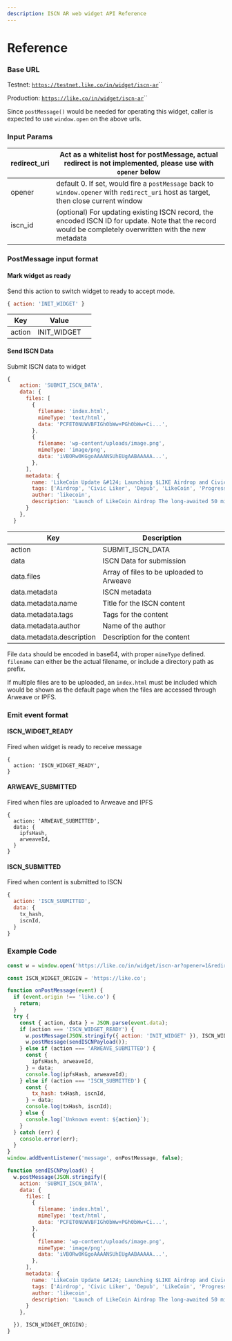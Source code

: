 ```yaml
---
description: ISCN AR web widget API Reference
---
```


# Reference

### Base URL <a href="#base-url" id="base-url"></a>

Testnet: [`https://testnet.like.co/in/widget/iscn-ar`](https://testnet.like.co/in/widget/iscn-ar)``

Production: [`https://like.co/in/widget/iscn-ar`](https://like.co/in/widget/iscn-ar)``

Since `postMessage()` would be needed for operating this widget, caller is expected to use `window.open` on the above urls.

### &#x20;Input Params <a href="#input-params" id="input-params"></a>

| redirect\_uri | Act as a whitelist host for postMessage, actual redirect is not implemented, please use with `opener` below                                              |
| ------------- | -------------------------------------------------------------------------------------------------------------------------------------------------------- |
| opener        | default 0. If set, would fire a `postMessage` back to `window.opener` with `redirect_uri` host as target, then close current window                      |
| iscn\_id      | (optional) For updating existing ISCN record, the encoded ISCN ID for update. Note that the record would be completely overwritten with the new metadata |

### PostMessage input format

#### Mark widget as ready

Send this action to switch widget to ready to accept mode.

```javascript
{ action: 'INIT_WIDGET' }
```

| Key    | Value        |   |
| ------ | ------------ | - |
| action | INIT\_WIDGET |   |

#### Send ISCN Data

Submit ISCN data to widget

```javascript
{
    action: 'SUBMIT_ISCN_DATA',
    data: {
      files: [
        {
          filename: 'index.html',
          mimeType: 'text/html',
          data: 'PCFET0NUWVBFIGh0bWw+PGh0bWw+Ci...',
        },
        {
          filename: 'wp-content/uploads/image.png',
          mimeType: 'image/png',
          data: 'iVBORw0KGgoAAAANSUhEUgAABAAAAA...',
        },
      ],
      metadata: {
        name: 'LikeCoin Update &#124; Launching $LIKE Airdrop and Civic Likers Web3',
        tags: ['Airdrop', 'Civic Liker', 'Depub', 'LikeCoin', 'Progress Update'],
        author: 'likecoin',
        description: 'Launch of LikeCoin Airdrop The long-awaited 50 million...',
      }
    },
  }
```

| Key                       | Description                              |
| ------------------------- | ---------------------------------------- |
| action                    | SUBMIT\_ISCN\_DATA                       |
| data                      | ISCN Data for submission                 |
| data.files                | Array of files to be uploaded to Arweave |
| data.metadata             | ISCN metadata                            |
| data.metadata.name        | Title for the ISCN content               |
| data.metadata.tags        | Tags for the content                     |
| data.metadata.author      | Name of the author                       |
| data.metadata.description | Description for the content              |

File `data` should be encoded in base64, with proper `mimeType` defined. `filename` can either be the actual filename, or include a directory path as prefix.

If multiple files are to be uploaded, an `index.html` must be included which would be shown as the default page when the files are accessed through Arweave or IPFS.

### Emit event format

#### ISCN\_WIDGET\_READY

Fired when widget is ready to receive message

```
{ 
  action: 'ISCN_WIDGET_READY',
}
```

#### ARWEAVE\_SUBMITTED

Fired when files are uploaded to Arweave and IPFS

```
{ 
  action: 'ARWEAVE_SUBMITTED',
  data: {
    ipfsHash,
    arweaveId,
  }
}
```

#### ISCN\_SUBMITTED

Fired when content is submitted to ISCN

```javascript
{ 
  action: 'ISCN_SUBMITTED',
  data: {
    tx_hash,
    iscnId,
  }
}
```

### Example Code <a href="#example-link" id="example-link"></a>

```javascript
const w = window.open('https://like.co/in/widget/iscn-ar?opener=1&redirect_uri=https%3A%2F%2Flike.community');

const ISCN_WIDGET_ORIGIN = 'https://like.co';

function onPostMessage(event) {
  if (event.origin !== 'like.co') {
    return;
  }
  try {
    const { action, data } = JSON.parse(event.data);
    if (action === 'ISCN_WIDGET_READY') {
      w.postMessage(JSON.stringify({ action: 'INIT_WIDGET' }), ISCN_WIDGET_ORIGIN);
      w.postMessage(sendISCNPayload());
    } else if (action === 'ARWEAVE_SUBMITTED') {
      const {
        ipfsHash, arweaveId,
      } = data;
      console.log(ipfsHash, arweaveId);
    } else if (action === 'ISCN_SUBMITTED') {
      const {
        tx_hash: txHash, iscnId,
      } = data;
      console.log(txHash, iscnId);
    } else {
      console.log(`Unknown event: ${action}`);
    }
  } catch (err) {
    console.error(err);
  }
}
window.addEventListener('message', onPostMessage, false);

function sendISCNPayload() {
  w.postMessage(JSON.stringify({
    action: 'SUBMIT_ISCN_DATA',
    data: {
      files: [
        {
          filename: 'index.html',
          mimeType: 'text/html',
          data: 'PCFET0NUWVBFIGh0bWw+PGh0bWw+Ci...',
        },
        {
          filename: 'wp-content/uploads/image.png',
          mimeType: 'image/png',
          data: 'iVBORw0KGgoAAAANSUhEUgAABAAAAA...',
        },
      ],
      metadata: {
        name: 'LikeCoin Update &#124; Launching $LIKE Airdrop and Civic Likers Web3',
        tags: ['Airdrop', 'Civic Liker', 'Depub', 'LikeCoin', 'Progress Update'],
        author: 'likecoin',
        description: 'Launch of LikeCoin Airdrop The long-awaited 50 million...',
      }
    },

  }), ISCN_WIDGET_ORIGIN);
}

```

[\
](https://docs.like.co/developer/like-pay/web-widget)
